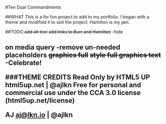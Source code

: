 #Ten Dual Commandments

##WHAT
This is a for fun project to add to my portfolio. 
I began with a theme and modified it to suit the project. 
Hamilton is my jam. 


##TODO
~~add alt text~~
~~add links to Burr and Hamilton~~
-hide <h2> on media query
-remove un-needed <a> placeholders
~~graphics full~~
~~style full graphics text~~
-Celebrate!







###THEME CREDITS
Read Only by HTML5 UP
html5up.net | @ajlkn
Free for personal and commercial use under the CCA 3.0 license (html5up.net/license)

AJ
aj@lkn.io | @ajlkn
